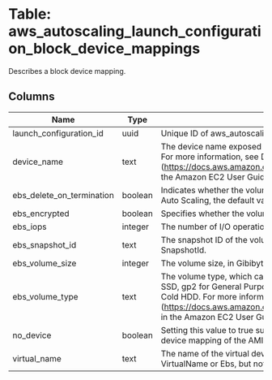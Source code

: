 
# Table: aws_autoscaling_launch_configuration_block_device_mappings
Describes a block device mapping.
## Columns
| Name        | Type           | Description  |
| ------------- | ------------- | -----  |
|launch_configuration_id|uuid|Unique ID of aws_autoscaling_launch_configurations table (FK)|
|device_name|text|The device name exposed to the EC2 instance (for example, /dev/sdh or xvdh). For more information, see Device Naming on Linux Instances (https://docs.aws.amazon.com/AWSEC2/latest/UserGuide/device_naming.html) in the Amazon EC2 User Guide for Linux Instances.|
|ebs_delete_on_termination|boolean|Indicates whether the volume is deleted on instance termination. For Amazon EC2 Auto Scaling, the default value is true.|
|ebs_encrypted|boolean|Specifies whether the volume should be encrypted.|
|ebs_iops|integer|The number of I/O operations per second (IOPS) to provision for the volume.|
|ebs_snapshot_id|text|The snapshot ID of the volume to use. You must specify either a VolumeSize or a SnapshotId.|
|ebs_volume_size|integer|The volume size, in Gibibytes (GiB).|
|ebs_volume_type|text|The volume type, which can be standard for Magnetic, io1 for Provisioned IOPS SSD, gp2 for General Purpose SSD, st1 for Throughput Optimized HDD, or sc1 for Cold HDD. For more information, see Amazon EBS Volume Types (https://docs.aws.amazon.com/AWSEC2/latest/UserGuide/EBSVolumeTypes.html) in the Amazon EC2 User Guide for Linux Instances. Valid Values: standard | io1 | gp2 | st1 | sc1|
|no_device|boolean|Setting this value to true suppresses the specified device included in the block device mapping of the AMI.|
|virtual_name|text|The name of the virtual device (for example, ephemeral0). You can specify either VirtualName or Ebs, but not both.|
